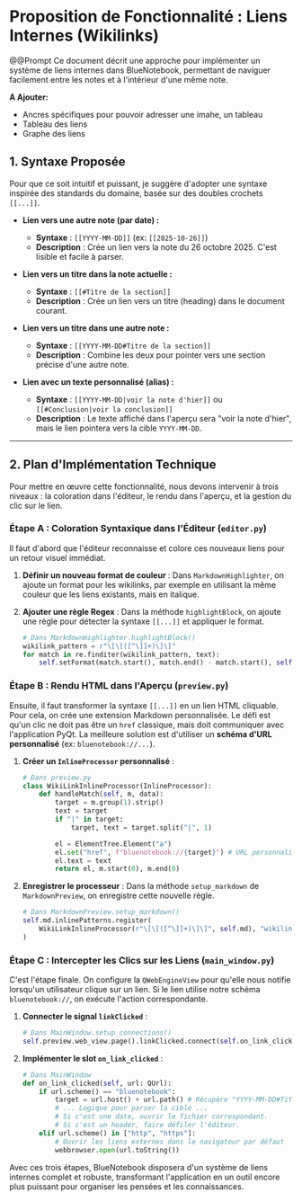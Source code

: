# Proposition de Fonctionnalité : Liens Internes (Wikilinks)

@@Prompt
Ce document décrit une approche pour implémenter un système de liens internes dans BlueNotebook, permettant de naviguer facilement entre les notes et à l'intérieur d'une même note.
 

**A Ajouter:**

- Ancres spécifiques pour pouvoir adresser une imahe, un tableau
- Tableau des liens
- Graphe des liens

## 1. Syntaxe Proposée

Pour que ce soit intuitif et puissant, je suggère d'adopter une syntaxe inspirée des standards du domaine, basée sur des doubles crochets `[[...]]`.

*   **Lien vers une autre note (par date) :**
    *   **Syntaxe** : `[[YYYY-MM-DD]]` (ex: `[[2025-10-26]]`)
    *   **Description** : Crée un lien vers la note du 26 octobre 2025. C'est lisible et facile à parser.

*   **Lien vers un titre dans la note actuelle :**
    *   **Syntaxe** : `[[#Titre de la section]]`
    *   **Description** : Crée un lien vers un titre (heading) dans le document courant.

*   **Lien vers un titre dans une autre note :**
    *   **Syntaxe** : `[[YYYY-MM-DD#Titre de la section]]`
    *   **Description** : Combine les deux pour pointer vers une section précise d'une autre note.

*   **Lien avec un texte personnalisé (alias) :**
    *   **Syntaxe** : `[[YYYY-MM-DD|voir la note d'hier]]` ou `[[#Conclusion|voir la conclusion]]`
    *   **Description** : Le texte affiché dans l'aperçu sera "voir la note d'hier", mais le lien pointera vers la cible `YYYY-MM-DD`.

---

## 2. Plan d'Implémentation Technique

Pour mettre en œuvre cette fonctionnalité, nous devons intervenir à trois niveaux : la coloration dans l'éditeur, le rendu dans l'aperçu, et la gestion du clic sur le lien.

### Étape A : Coloration Syntaxique dans l'Éditeur (`editor.py`)

Il faut d'abord que l'éditeur reconnaisse et colore ces nouveaux liens pour un retour visuel immédiat.

1.  **Définir un nouveau format de couleur** : Dans `MarkdownHighlighter`, on ajoute un format pour les wikilinks, par exemple en utilisant la même couleur que les liens existants, mais en italique.

2.  **Ajouter une règle Regex** : Dans la méthode `highlightBlock`, on ajoute une règle pour détecter la syntaxe `[[...]]` et appliquer le format.

    ```python
    # Dans MarkdownHighlighter.highlightBlock()
    wikilink_pattern = r"\[\[([^\]]+)\]\]"
    for match in re.finditer(wikilink_pattern, text):
        self.setFormat(match.start(), match.end() - match.start(), self.wikilink_format)
    ```

### Étape B : Rendu HTML dans l'Aperçu (`preview.py`)

Ensuite, il faut transformer la syntaxe `[[...]]` en un lien HTML cliquable. Pour cela, on crée une extension Markdown personnalisée. Le défi est qu'un clic ne doit pas être un `href` classique, mais doit communiquer avec l'application PyQt. La meilleure solution est d'utiliser un **schéma d'URL personnalisé** (ex: `bluenotebook://...`).

1.  **Créer un `InlineProcessor` personnalisé** :

    ```python
    # Dans preview.py
    class WikiLinkInlineProcessor(InlineProcessor):
        def handleMatch(self, m, data):
            target = m.group(1).strip()
            text = target
            if "|" in target:
                target, text = target.split("|", 1)

            el = ElementTree.Element("a")
            el.set("href", f"bluenotebook://{target}") # URL personnalisée
            el.text = text
            return el, m.start(0), m.end(0)
    ```

2.  **Enregistrer le processeur** : Dans la méthode `setup_markdown` de `MarkdownPreview`, on enregistre cette nouvelle règle.

    ```python
    # Dans MarkdownPreview.setup_markdown()
    self.md.inlinePatterns.register(
        WikiLinkInlineProcessor(r"\[\[([^\]]+)\]\]", self.md), "wikilink", 176
    )
    ```

### Étape C : Intercepter les Clics sur les Liens (`main_window.py`)

C'est l'étape finale. On configure la `QWebEngineView` pour qu'elle nous notifie lorsqu'un utilisateur clique sur un lien. Si le lien utilise notre schéma `bluenotebook://`, on exécute l'action correspondante.

1.  **Connecter le signal `linkClicked`** :

    ```python
    # Dans MainWindow.setup_connections()
    self.preview.web_view.page().linkClicked.connect(self.on_link_clicked)
    ```

2.  **Implémenter le slot `on_link_clicked`** :

    ```python
    # Dans MainWindow
    def on_link_clicked(self, url: QUrl):
        if url.scheme() == "bluenotebook":
            target = url.host() + url.path() # Récupère "YYYY-MM-DD#Titre"
            # ... Logique pour parser la cible ...
            # Si c'est une date, ouvrir le fichier correspondant.
            # Si c'est un header, faire défiler l'éditeur.
        elif url.scheme() in ["http", "https"]:
            # Ouvrir les liens externes dans le navigateur par défaut
            webbrowser.open(url.toString())
    ```

Avec ces trois étapes, BlueNotebook disposera d'un système de liens internes complet et robuste, transformant l'application en un outil encore plus puissant pour organiser les pensées et les connaissances.
